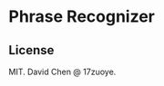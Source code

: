Phrase Recognizer
======================



License
------------------------
MIT. David Chen @ 17zuoye.
